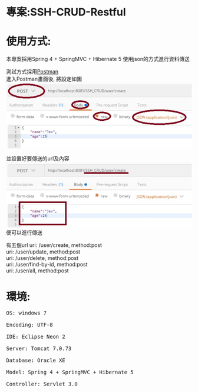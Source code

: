 # 專案:SSH-CRUD-Restful

# 使用方式:

本專案採用Spring 4 + SpringMVC + Hibernate 5 使用json的方式進行資料傳送 

測試方式採用[Postman](https://chrome.google.com/webstore/detail/postman/fhbjgbiflinjbdggehcddcbncdddomop?hl=zh-TW)<br />
進入Postman畫面後, 將設定如圖<br />
![Alt text](/WebContent/img/postman1.jpg)<br />

並設置好要傳送的url及內容<br />
![Alt text](/WebContent/img/postman2.jpg)<br />
便可以進行傳送

有五個url
uri: /user/create, method:post<br />
uri: /user/update, method:post<br />
uri: /user/delete, method:post<br />
uri: /user/find-by-id, method:post<br />
uri: /user/all, method:post<br />


# 環境:
<pre>
OS: windows 7

Encoding: UTF-8

IDE: Eclipse Neon 2

Server: Tomcat 7.0.73

Database: Oracle XE

Model: Spring 4 + SpringMVC + Hibernate 5

Controller: Servlet 3.0
</pre>
